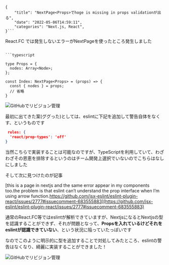 ```metadata
{
    "title": "NextPage<Props>でhoge is missing in props validationが出る",
    "date": "2022-05-06T14:59:11",
    "categories": "Next.js, React",
}```

```
 React.FC では発生しないエラーがNextPageを使ったところ発生しました
```

```typescript
 
type Props = {
  nodes: Array<Node>;
};

const Index: NextPage<Props> = (props) => {
  const { nodes } = props;
  // 省略
}
```

![GitHubでリビジョン管理](./Screen-Shot-2022-05-06-at-14.46.48-644x216.png)

最初に出てきた案(ググった)としては、eslintに下記を追加して警告自体をなくす、というものです

```json
 rules: {
  'react/prop-types': 'off'
}
```

当然こちらで実装することは可能なのですが、TypeScriptを利用していて、わざわざその恩恵を排除するというのはチーム開発上選択でいないのでこちらはなしにしました

そして次に見つけたのが記事

[this is a page in nextjs and the same error appear in my components too.the problem is that eslint can’t understand the prop interface when I’m using arrow function.https://github.com/jsx-eslint/eslint-plugin-react/issues/2777#issuecomment-683555883](https://github.com/jsx-eslint/eslint-plugin-react/issues/2777#issuecomment-683555883)

通常のReact.FC等ではeslintが解析できていますが、NextjsになるとNextjsの型を認識することができず、それが問題となって、<strong><span class="has-inline-color has-luminous-vivid-amber-color">Propsを入れているけどそれをeslintが認識できていない</span></strong>、という状況に陥っていたっぽいです

なのでこのように明示的に型を追加することで対処してみたところ、eslintの警告はなくなり、綺麗に実装することができました！

![GitHubでリビジョン管理](./Screen-Shot-2022-05-06-at-14.55.39-644x197.png)
